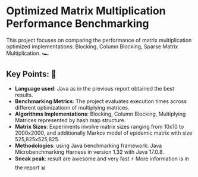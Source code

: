 # Optimized Matrix Multiplication Performance Benchmarking
This project focuses on comparing the performance of matrix multiplication optimized implementations: Blocking, Column Blocking, Sparse Matrix Multiplication. 🏎️

## Key Points: 🔑
- **Language used**: Java as in the previous report obtained the best results.
- **Benchmarking Metrics**: The project evaluates execution times across different optimizationn of multiplying matrices.
- **Algorithms Implementations**: Blocking, Column Blocking, Multiplying Matrices represented by hash map structure.
- **Matrix Sizes**: Experiments involve matrix sizes ranging from 10x10 to 2000x2000, and additionally Markov model of epidemic matrix with size 525,825x525,825.
- **Methodologies**: using Java benchmarking framework: Java Microbenchmarking Harness in version 1.32 with Java 17.0.8.
- **Sneak peak**: result are awesome and very fast ⚡️
More information is in the report 📊
